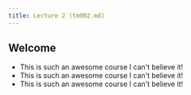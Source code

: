 ```yaml
---
title: Lecture 2 (tm002.md)
---
```


Welcome
-------

* This is such an awesome course I can't believe it!
* This is such an awesome course I can't believe it!
* This is such an awesome course I can't believe it!